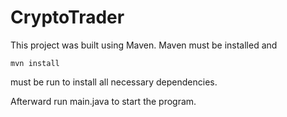 # CryptoTrader

This project was built using Maven. Maven must be installed and 
```
mvn install
```
must be run to install all necessary dependencies.

Afterward run main.java to start the program.
